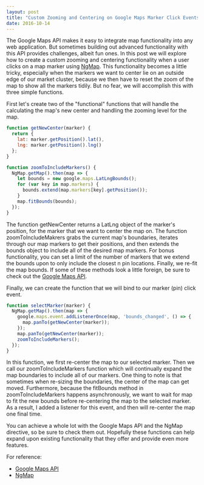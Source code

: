 ```yaml
---
layout: post
title: "Custom Zooming and Centering on Google Maps Marker Click Events"
date: 2016-10-14
---
```


The Google Maps API makes it easy to integrate map functionality into any web application. But sometimes building out advanced functionality with this API provides challenges, albeit fun ones. In this post we will explore how to create a custom zooming and centering functionality when a user clicks on a map marker using [NgMap](https://ngmap.github.io/). This functionality becomes a little tricky, especially when the markers we want to center lie on an outside edge of our market cluster, because we then have to reset the zoom of the map to show all the markers tidily. But no fear, we will accomplish this with three simple functions.


First let's create two of the "functional" functions that will handle the calculating the map's new center and handling the zooming level for the map.

```javascript
function getNewCenter(marker) {
  return {
    lat: marker.getPosition().lat(),
    lng: marker.getPosition().lng()
  };
}

function zoomToIncludeMarkers() {
  NgMap.getMap().then(map => {
    let bounds = new google.maps.LatLngBounds();
    for (var key in map.markers) {
      bounds.extend(map.markers[key].getPosition());
    }
    map.fitBounds(bounds);
  });
}
```

The function getNewCenter returns a LatLng object of the marker's position, for the marker that we want to center the map on. The function zoomToIncludeMakrers grabs the current map's boundaries, iterates through our map markers to get their positions, and then extends the bounds object to include all of the desired map markers. For bonus functionality, you can set a limit of the number of markers that we extend the bounds upon to only include the closest n pin locations. Finally, we re-fit the map bounds. If some of these methods look a little foreign, be sure to check out the [Google Maps API](https://developers.google.com/maps/documentation/javascript/reference).

Finally, we can create the function that we will bind to our marker (pin) click event.
```javascript
function selectMarker(marker) {
  NgMap.getMap().then(map => {
    google.maps.event.addListenerOnce(map, 'bounds_changed', () => {
      map.panTo(getNewCenter(marker));
    });
    map.panTo(getNewCenter(marker));
    zoomToIncludeMarkers();
  });
}
```

In this function, we first re-center the map to our selected marker. Then we call our zoomToIncludeMarkers function which will continually expand the map boundaries to include all of our markers. One thing to note is that sometimes when re-sizing the boundaries, the center of the map can get moved. Furthermore, because the fitBounds method in zoomToIncludeMarkers happens asynchronously, we want to wait for map to fit the new bounds before re-centering the map to the selected marker. As a result, I added a listener for this event, and then will re-center the map one final time.

You can achieve a whole lot with the Google Maps API and the NgMap directive, so be sure to check them out. Hopefully these functions can help expand upon existing functionality that they offer and provide even more features.

For reference:
* [Google Maps API](https://developers.google.com/maps/documentation/javascript/reference)
* [NgMap](https://ngmap.github.io/)

